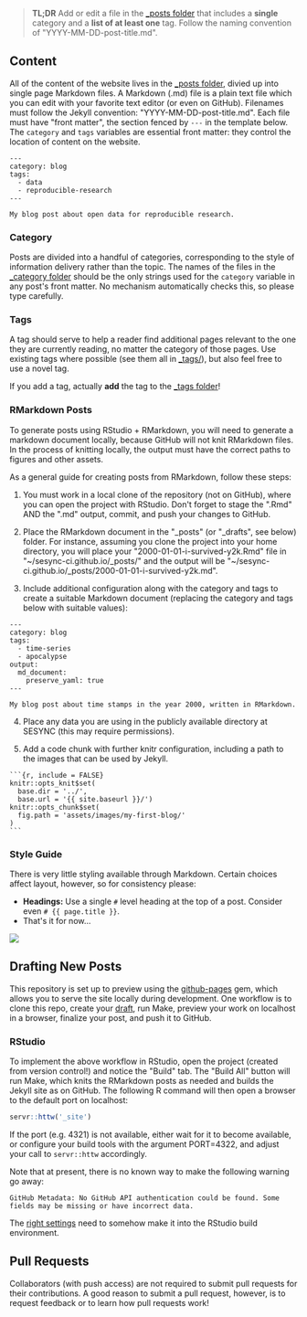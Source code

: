 > **TL;DR** Add or edit a file in the [\_posts folder](_posts/) that
> includes a **single** category and a **list of at least one** tag.
> Follow the naming convention of "YYYY-MM-DD-post-title.md".

## Content

All of the content of the website lives in the [\_posts folder](_posts/), divied
up into single page Markdown files. A Markdown (.md) file is a plain text file
which you can edit with your favorite text editor (or even on GitHub). Filenames
must follow the Jekyll convention: "YYYY-MM-DD-post-title.md". Each file must
have "front matter", the section fenced by `---` in the template below. The
`category` and `tags` variables are essential front matter: they control the
location of content on the website.

```
---
category: blog
tags:
  - data
  - reproducible-research
---

My blog post about open data for reproducible research.
```

### Category

Posts are divided into a handful of categories, corresponding to the style of
information delivery rather than the topic. The names of the files in the
[\_category folder](_category/) should be the only strings used for the
`category` variable in any post's front matter. No mechanism automatically
checks this, so please type carefully.

### Tags

A tag should serve to help a reader find additional pages relevant to the one
they are currently reading, no matter the category of those pages. Use existing
tags where possible (see them all in [\_tags/](_tags/)),
but also feel free to use a novel tag.

If you add a tag, actually **add** the tag to the [\_tags folder](_tags/)!

### RMarkdown Posts

To generate posts using RStudio + RMarkdown, you will need to generate a
markdown document locally, because GitHub will not knit RMarkdown files. In the
process of knitting locally, the output must have the correct paths to figures
and other assets.

As a general guide for creating posts from RMarkdown, follow these steps:

1. You must work in a local clone of the repository (not on GitHub), where you
can open the project with RStudio. Don't forget to stage the ".Rmd" AND the
".md" output, commit, and push your changes to GitHub.

2. Place the RMarkdown document in the "\_posts" (or "\_drafts", see below)
folder. For instance, assuming you clone the project into your home directory,
you will place your "2000-01-01-i-survived-y2k.Rmd" file in
"~/sesync-ci.github.io/\_posts/" and the output will be
"~/sesync-ci.github.io/\_posts/2000-01-01-i-survived-y2k.md".

3. Include additional configuration along with the category and tags to create a
suitable Markdown document (replacing the category and tags below with suitable
values):
```
---
category: blog
tags:
  - time-series
  - apocalypse
output:
  md_document:
    preserve_yaml: true
---

My blog post about time stamps in the year 2000, written in RMarkdown.
```

4. Place any data you are using in the publicly available directory at SESYNC
(this may require permissions).

5. Add a code chunk with further knitr configuration, including a path to the
images that can be used by Jekyll.
````
```{r, include = FALSE}
knitr::opts_knit$set(
  base.dir = '../',
  base.url = '{{ site.baseurl }}/')
knitr::opts_chunk$set(
  fig.path = 'assets/images/my-first-blog/'
)
```
````

### Style Guide

There is very little styling available through Markdown. Certain choices affect
layout, however, so for consistency please:

- **Headings:** Use a single `#` level heading at the top of a post. Consider
  even `# {{ page.title }}`.
- That's it for now...

![](https://imgs.xkcd.com/comics/strunk_and_white.png)

## Drafting New Posts

This repository is set up to preview using the
[github-pages](https://github.com/github/pages-gem) gem, which allows you to
serve the site locally during development. One workflow is to clone this repo,
create your [draft](https://jekyllrb.com/docs/posts/#drafts), run Make, preview
your work on localhost in a browser, finalize your post, and push it to GitHub.

### RStudio

To implement the above workflow in RStudio, open the project (created from version control!) and notice the "Build" tab. The "Build All" button will run Make, which knits the RMarkdown posts as needed and builds the Jekyll site as on GitHub. The following R command will then open a browser to the default port on localhost:

```r
servr::httw('_site')
```

If the port (e.g. 4321) is not available, either wait for it to become available,
or configure your build tools with the argument PORT=4322, and adjust your call
to `servr::httw` accordingly.

Note that at present, there is no known way to make the following warning go away:

```
GitHub Metadata: No GitHub API authentication could be found. Some fields may be missing or have incorrect data.
```

The [right settings](http://www.petkovicm.com/GitHub-API-problem/) need to somehow make it into the RStudio build environment.

## Pull Requests

Collaborators (with push access) are not required to submit pull requests for their
contributions. A good reason to submit a pull request, however, is to request feedback
or to learn how pull requests work!
